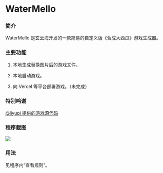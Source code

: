 # WaterMello

### 简介

WaterMello 是玄云海开发的一款简易的自定义版《合成大西瓜》游戏生成器。

### 主要功能

1. 本地生成替换图片后的游戏文件。

2. 本地启动游戏。

3. 向 Vercel 等平台部署游戏。（未完成）

### 特别鸣谢

[@liyupi 提供的游戏源代码](https://github.com/liyupi/daxigua)

### 程序截图

![](C:\Users\zhengwanlun\AppData\Roaming\marktext\images\2024-02-08-15-17-44-image.png)

### 用法

见程序内“查看规则”。
